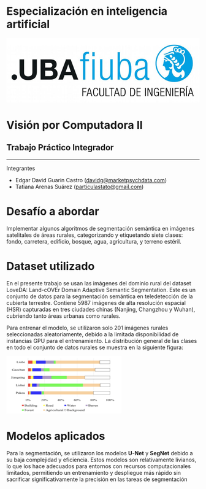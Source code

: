 # Especialización en inteligencia artificial 
![image](Images/logoFIUBA.jpg)
# Visión por Computadora II 
## Trabajo Práctico Integrador 
---

Integrantes

* Edgar David Guarin Castro (davidg@marketpsychdata.com)
* Tatiana Arenas Suárez (particulastato@gmail.com)

# Desafío a abordar 

Implementar algunos algoritmos de segmentación semántica en imágenes satelitales de áreas rurales, categorizando y etiquetando siete clases: fondo, carretera, edificio, bosque, agua, agricultura, y terreno estéril.

# Dataset utilizado 

En el presente trabajo se usan las imágenes del dominio rural del dataset LoveDA: Land-cOVEr Domain Adaptive Semantic Segmentation. Este es un conjunto de datos para la segmentación semántica en teledetección de la cubierta terrestre. Contiene 5987 imágenes de alta resolución espacial (HSR) capturadas en tres ciudades chinas (Nanjing, Changzhou y Wuhan), cubriendo tanto áreas urbanas como rurales.


Para entrenar el modelo, se utilizaron solo 201 imágenes rurales seleccionadas aleatoriamente, debido a la limitada disponibilidad de instancias GPU para el entrenamiento. La distribución general de las clases en todo el conjunto de datos rurales se muestra en la siguiente figura:


<img src="Images/LoveDa_rural.png" alt="image" width="300" height="150"/>

<br>


# Modelos aplicados 

Para la segmentación, se utilizaron los modelos **U-Net** y **SegNet** debido a su baja complejidad y eficiencia. Estos modelos son relativamente livianos, lo que los hace adecuados para entornos con recursos computacionales limitados, permitiendo un entrenamiento y despliegue más rápido sin sacrificar significativamente la precisión en las tareas de segmentación